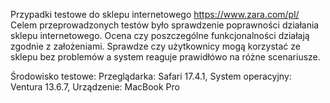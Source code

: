 Przypadki testowe do sklepu internetowego https://www.zara.com/pl/
Celem przeprowadzonych testów było sprawdzenie poprawności działania sklepu internetowego. 
Ocena czy poszczególne funkcjonalności działają zgodnie z założeniami. 
Sprawdze czy użytkownicy mogą korzystać ze sklepu bez problemów a system reaguje prawidłówo na różne scenariusze.

Środowisko testowe:
Przeglądarka: Safari 17.4.1, 
System operacyjny: Ventura 13.6.7, 
Urządzenie: MacBook Pro
